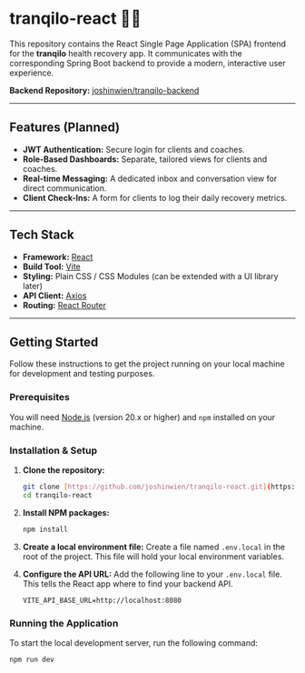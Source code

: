 # tranqilo-react 🧘‍♂️

This repository contains the React Single Page Application (SPA) frontend for the **tranqilo** health recovery app. It communicates with the corresponding Spring Boot backend to provide a modern, interactive user experience.

**Backend Repository:** [joshinwien/tranqilo-backend](https://github.com/joshinwien/tranqilo-backend)

---

## Features (Planned)

-   **JWT Authentication:** Secure login for clients and coaches.
-   **Role-Based Dashboards:** Separate, tailored views for clients and coaches.
-   **Real-time Messaging:** A dedicated inbox and conversation view for direct communication.
-   **Client Check-Ins:** A form for clients to log their daily recovery metrics.

---

## Tech Stack

-   **Framework:** [React](https://reactjs.org/)
-   **Build Tool:** [Vite](https://vitejs.dev/)
-   **Styling:** Plain CSS / CSS Modules (can be extended with a UI library later)
-   **API Client:** [Axios](https://axios-http.com/)
-   **Routing:** [React Router](https://reactrouter.com/)

---

## Getting Started

Follow these instructions to get the project running on your local machine for development and testing purposes.

### Prerequisites

You will need [Node.js](https://nodejs.org/) (version 20.x or higher) and `npm` installed on your machine.

### Installation & Setup

1.  **Clone the repository:**
    ```bash
    git clone [https://github.com/joshinwien/tranqilo-react.git](https://github.com/joshinwien/tranqilo-react.git)
    cd tranqilo-react
    ```

2.  **Install NPM packages:**
    ```bash
    npm install
    ```

3.  **Create a local environment file:**
    Create a file named `.env.local` in the root of the project. This file will hold your local environment variables.

4.  **Configure the API URL:**
    Add the following line to your `.env.local` file. This tells the React app where to find your backend API.
    ```
    VITE_API_BASE_URL=http://localhost:8080
    ```

### Running the Application

To start the local development server, run the following command:

```bash
npm run dev
